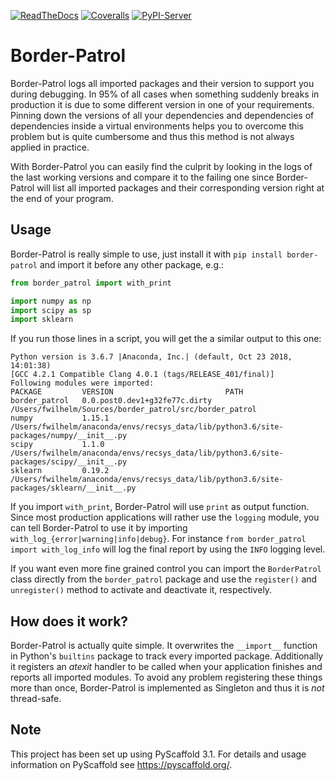 [![ReadTheDocs](https://readthedocs.org/projects/border-patrol/badge/?version=latest)](https://border-patrol.readthedocs.io/en/latest/?badge=latest)
[![Coveralls](https://coveralls.io/r/pyscaffold/border-patrol)](https://img.shields.io/coveralls/github/pyscaffold/border-patrol/master.svg)
[![PyPI-Server](https://pypi.org/project/border-patrol/)](https://img.shields.io/pypi/v/border-patrol.svg)    

# Border-Patrol 

Border-Patrol logs all imported packages and their version to support you during debugging. In 95% of all cases when
something suddenly breaks in production it is due to some different version in one of your requirements. Pinning down the
versions of all your dependencies and dependencies of dependencies inside a virtual environments helps you to overcome
this problem but is quite cumbersome and thus this method is not always applied in practice.

With Border-Patrol you can easily find the culprit by looking in the logs of the last working versions and compare it
to the failing one since Border-Patrol will list all imported packages and their corresponding version right at the
end of your program.


## Usage

Border-Patrol is really simple to use, just install it with `pip install border-patrol` 
and import it before any other package, e.g.:
```python
from border_patrol import with_print

import numpy as np
import scipy as sp
import sklearn
```
If you run those lines in a script, you will get the a similar output to this one:
```console
Python version is 3.6.7 |Anaconda, Inc.| (default, Oct 23 2018, 14:01:38) 
[GCC 4.2.1 Compatible Clang 4.0.1 (tags/RELEASE_401/final)]
Following modules were imported:
PACKAGE         VERSION                         PATH                                                                                     
border_patrol   0.0.post0.dev1+g32fe77c.dirty   /Users/fwilhelm/Sources/border_patrol/src/border_patrol                                  
numpy           1.15.1                          /Users/fwilhelm/anaconda/envs/recsys_data/lib/python3.6/site-packages/numpy/__init__.py  
scipy           1.1.0                           /Users/fwilhelm/anaconda/envs/recsys_data/lib/python3.6/site-packages/scipy/__init__.py  
sklearn         0.19.2                          /Users/fwilhelm/anaconda/envs/recsys_data/lib/python3.6/site-packages/sklearn/__init__.py
```

If you import `with_print`, Border-Patrol will use `print` as output function. Since most production applications
will rather use the `logging` module, you can tell Border-Patrol to use it by importing `with_log_{error|warning|info|debug}`.
For instance `from border_patrol import with_log_info` will log the final report by using the `INFO` logging level.

If you want even more fine grained control you can import the `BorderPatrol` class directly from the `border_patrol` package
and use the `register()` and `unregister()` method to activate and deactivate it, respectively. 


## How does it work?

Border-Patrol is actually quite simple. It overwrites the `__import__` function in Python's `builtins` package to track
every imported package. Additionally it registers an *atexit* handler to be called when your application finishes and
reports all imported modules. To avoid any problem registering these things more than once, Border-Patrol is implemented
as Singleton and thus it is *not* thread-safe. 


## Note

This project has been set up using PyScaffold 3.1. For details and usage
information on PyScaffold see https://pyscaffold.org/.

